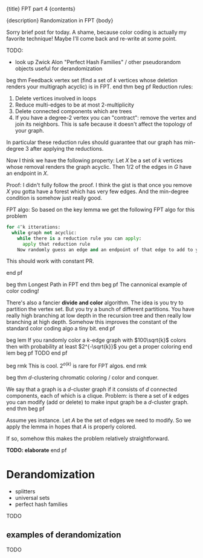 {title}
FPT part 4
{contents}

{description}
Randomization in FPT
{body}

Sorry brief post for today.
A shame, because color coding is actually my favorite technique!
Maybe I'll come back and re-write at some point.

TODO: 
- look up Zwick Alon "Perfect Hash Families" / other pseudorandom objects useful for derandomization

beg thm
Feedback vertex set (find a set of $k$ vertices whose deletion
renders your multigraph acyclic) is in FPT.
end thm
beg pf
Reduction rules:

1. Delete vertices involved in loops
2. Reduce multi-edges to be at most 2-multiplicity
3. Delete connected components which are trees
4. If you have a degree-2 vertex you can "contract": remove the
   vertex and join its neighbors. This is safe because it doesn't
   affect the topology of your graph.

In particular these reduction rules should guarantee that our
graph has min-degree $3$ after applying the reductions.

Now I think we have the following property: 
Let $X$ be a set of $k$ vertices whose removal renders the graph
acyclic. Then $1/2$ of the edges in $G$ have an endpoint in $X$.

Proof: 
I didn't fully follow the proof. 
I think the gist is that once you remove $X$ you gotta have a
forest which has very few edges. And the min-degree condition
is somehow just really good.

FPT algo:
So based on the key lemma we get the following FPT algo for this
problem

```python
for 4^k itterations:
  while graph not acyclic:
    while there is a reduction rule you can apply:
      apply that reduction rule
    Now randomly guess an edge and an endpoint of that edge to add to your feedback vertex set; succeed with probability 1/4
```

This should work with constant PR.

end pf

beg thm
Longest Path in FPT
end thm
beg pf
The cannonical example of color coding!

There's also a fancier **divide and color** algorithm.
The idea is you try to partition the vertex set.
But you try a bunch of different partitions. 
You have really high branching at low depth in the recursion tree
and then really low branching at high depth.
Somehow this improves the constant of the standard color coding
algo a tiny bit.
end pf

beg lem
If you randomly color a $k$-edge graph with $100\sqrt{k}$ colors
then with probability at least  $2^{-\sqrt{k}}$ you get a proper
coloring
end lem
beg pf
TODO
end pf

beg rmk
This is cool. $2^{o(k)}$ is rare for FPT algos.
end rmk

beg thm
$d$-clustering chromatic coloring / color and conquer. 

We say that a graph is a $d$-cluster graph if it consists of $d$
connected components, each of which is a clique.
Problem: is there a set of $k$ edges you can modify (add or
delete) to make input graph be a $d$-cluster graph.
end thm
beg pf

Assume yes instance. 
Let $A$ be the set of edges we need to modify.
So we apply the lemma in hopes that $A$ is properly colored. 

If so, somehow this makes the problem relatively straightforward.

**TODO: elaborate**
end pf

# Derandomization

- splitters 
- universal sets
- perfect hash families

TODO

## examples of derandomization

TODO

